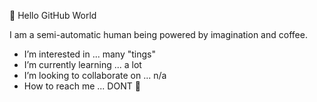  👋  Hello GitHub World 
 
  I am a semi-automatic human being powered by imagination and coffee.

- I’m interested in ... many "tings"
- I’m currently learning ... a lot
- I’m looking to collaborate on ... n/a
- How to reach me ... DONT 👀

<!---
LadyFortnite/LadyFortnite is a ✨ special ✨ repository because its `README.md` (this file) appears on your GitHub profile.
You can click the Preview link to take a look at your changes.
--->
